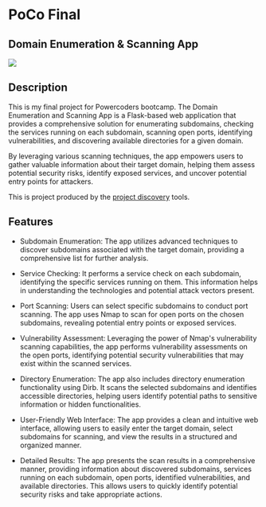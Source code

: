 # PoCo Final

## Domain Enumeration & Scanning App  

![](static/togif.gif)

<!-- 
<img src="https://cdn-images-1.medium.com/max/800/1*o4oLY5BoTPLX-giVn0p6Hg.gif" height=400px width=800px> -->

## Description

This is my final project for Powercoders bootcamp. The Domain Enumeration and Scanning App is a Flask-based web application that provides a comprehensive solution for enumerating subdomains, checking the services running on each subdomain, scanning open ports, identifying vulnerabilities, and discovering available directories for a given domain.

By leveraging various scanning techniques, the app empowers users to gather valuable information about their target domain, helping them assess potential security risks, identify exposed services, and uncover potential entry points for attackers.

This is project produced by the [project discovery](https://github.com/projectdiscovery) tools. 

## Features

* Subdomain Enumeration: The app utilizes advanced techniques to discover subdomains associated with the target domain, providing a comprehensive list for further analysis.

* Service Checking: It performs a service check on each subdomain, identifying the specific services running on them. This information helps in understanding the technologies and potential attack vectors present.

* Port Scanning: Users can select specific subdomains to conduct port scanning. The app uses Nmap to scan for open ports on the chosen subdomains, revealing potential entry points or exposed services.

* Vulnerability Assessment: Leveraging the power of Nmap's vulnerability scanning capabilities, the app performs vulnerability assessments on the open ports, identifying potential security vulnerabilities that may exist within the scanned services.

* Directory Enumeration: The app also includes directory enumeration functionality using Dirb. It scans the selected subdomains and identifies accessible directories, helping users identify potential paths to sensitive information or hidden functionalities.

* User-Friendly Web Interface: The app provides a clean and intuitive web interface, allowing users to easily enter the target domain, select subdomains for scanning, and view the results in a structured and organized manner.

* Detailed Results: The app presents the scan results in a comprehensive manner, providing information about discovered subdomains, services running on each subdomain, open ports, identified vulnerabilities, and available directories. This allows users to quickly identify potential security risks and take appropriate actions.

